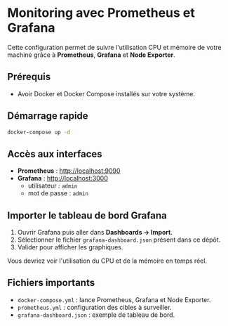 # Monitoring avec Prometheus et Grafana

Cette configuration permet de suivre l'utilisation CPU et mémoire de votre machine grâce à **Prometheus**, **Grafana** et **Node Exporter**.

## Prérequis
- Avoir Docker et Docker Compose installés sur votre système.

## Démarrage rapide

```bash
docker-compose up -d
```

## Accès aux interfaces
- **Prometheus** : [http://localhost:9090](http://localhost:9090)
- **Grafana** : [http://localhost:3000](http://localhost:3000)
  - utilisateur : `admin`
  - mot de passe : `admin`

## Importer le tableau de bord Grafana
1. Ouvrir Grafana puis aller dans **Dashboards → Import**.
2. Sélectionner le fichier `grafana-dashboard.json` présent dans ce dépôt.
3. Valider pour afficher les graphiques.

Vous devriez voir l'utilisation du CPU et de la mémoire en temps réel.

## Fichiers importants
- `docker-compose.yml` : lance Prometheus, Grafana et Node Exporter.
- `prometheus.yml` : configuration des cibles à surveiller.
- `grafana-dashboard.json` : exemple de tableau de bord.
